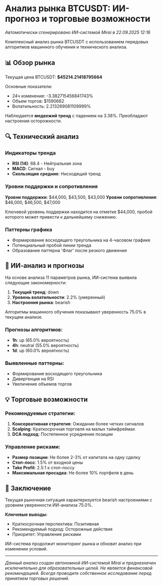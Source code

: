 
# Анализ рынка BTCUSDT: ИИ-прогноз и торговые возможности

*Автоматически сгенерировано ИИ-системой Mirai в 22.09.2025 12:16*

Комплексный анализ рынка BTCUSDT с использованием передовых алгоритмов машинного обучения и технического анализа.
            


## 📊 Обзор рынка

Текущая цена BTCUSDT: **$45214.21418795664**

Основные показатели:
- 24ч изменение: -3.382715456841743%
- Объем торгов: $1590662
- Волатильность: 2.213269081109999%

Наблюдается **медвежий тренд** с падением на 3.38%. Преобладают настроения осторожности.
            


## 🔍 Технический анализ

### Индикаторы тренда

- **RSI (14)**: 68.4 - Нейтральная зона
- **MACD**: Сигнал - buy
- **Скользящие средние**: Нисходящий тренд
        

### Уровни поддержки и сопротивления

**Уровни поддержки**: $44,000, $43,500, $43,000
**Уровни сопротивления**: $46,000, $46,500, $47,000

Ключевой уровень поддержки находится на отметке $44,000, пробой которого может привести к дальнейшему снижению.
        

### Паттерны графика
- Формирование восходящего треугольника на 4-часовом графике
- Потенциальный пробой линии тренда
- Образование паттерна 'Флаг' после резкого движения
            


## 🤖 ИИ-анализ и прогнозы


На основе анализа 11 параметров рынка, ИИ-система выявила следующие закономерности:

1. **Текущий тренд**: down
2. **Уровень волатильности**: 2.2% (умеренный)
3. **Настроения рынка**: bearish

Алгоритмы машинного обучения показывают уверенность 75.0% в текущем анализе.
            

### Прогнозы алгоритмов:
- **1h**: up (65.0% вероятность)
- **4h**: neutral (55.0% вероятность)
- **1d**: up (60.0% вероятность)

### Выявленные паттерны:
- Формирование восходящего треугольника
- Дивергенция на RSI
- Увеличение объемов торгов
            


## 💡 Торговые возможности

### Рекомендуемые стратегии:

1. **Консервативная стратегия**: Ожидание более четких сигналов
2. **Scalping**: Краткосрочная торговля на малых таймфреймах
3. **DCA подход**: Постепенное усреднение позиции
            

### Управление рисками:

- **Размер позиции**: Не более 2-3% от капитала на одну сделку
- **Стоп-лосс**: 1.5% от входной цены
- **Take Profit**: 2.5:1 к стоп-лоссу
- **Максимальная просадка**: Не более 10% портфеля в день
        
            


## 📝 Заключение


Текущая рыночная ситуация характеризуется bearish настроениями с уровнем уверенности ИИ-анализа 75.0%.

**Ключевые выводы:**
- Краткосрочная перспектива: Позитивная
- Рекомендуемый подход: Осторожные действия
- Приоритет: Управление рисками

ИИ-система продолжит мониторинг рынка и обновит анализ при изменении условий.
        

---
*Данный анализ создан автономной ИИ-системой Mirai и предназначен исключительно для образовательных целей. 
Не является финансовой рекомендацией. Всегда проводите собственное исследование перед принятием торговых решений.*
            